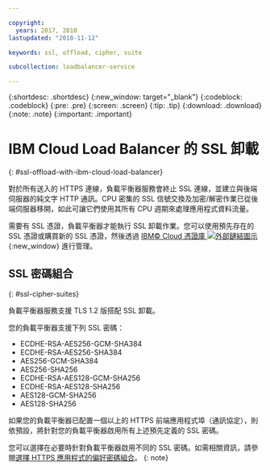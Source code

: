 ```yaml
---

copyright:
  years: 2017, 2018
lastupdated: "2018-11-12"

keywords: ssl, offload, cipher, suite

subcollection: loadbalancer-service

---
```


{:shortdesc: .shortdesc}
{:new_window: target="_blank"}
{:codeblock: .codeblock}
{:pre: .pre}
{:screen: .screen}
{:tip: .tip}
{:download: .download}
{:note: .note}
{:important: .important}

# IBM Cloud Load Balancer 的 SSL 卸載
{: #ssl-offload-with-ibm-cloud-load-balancer}

對於所有送入的 HTTPS 連線，負載平衡器服務會終止 SSL 連線，並建立與後端伺服器的純文字 HTTP 通訊。CPU 密集的 SSL 信號交換及加密/解密作業已從後端伺服器移開，如此可讓它們使用其所有 CPU 週期來處理應用程式資料流量。

需要有 SSL 憑證，負載平衡器才能執行 SSL 卸載作業。您可以使用預先存在的 SSL 憑證或購買新的 SSL 憑證，然後透過 [IBM© Cloud 憑證庫 ![外部鏈結圖示](../../icons/launch-glyph.svg "外部鏈結圖示")](https://cloud.ibm.com/classic/security/sslcerts){:new_window} 進行管理。

## SSL 密碼組合
{: #ssl-cipher-suites}

負載平衡器服務支援 TLS 1.2 版搭配 SSL 卸載。

您的負載平衡器支援下列 SSL 密碼：

* ECDHE-RSA-AES256-GCM-SHA384
* ECDHE-RSA-AES256-SHA384
* AES256-GCM-SHA384
* AES256-SHA256
* ECDHE-RSA-AES128-GCM-SHA256
* ECDHE-RSA-AES128-SHA256
* AES128-GCM-SHA256
* AES128-SHA256

如果您的負載平衡器已配置一個以上的 HTTPS 前端應用程式埠（通訊協定），則依預設，將針對您的負載平衡器啟用所有上述預先定義的 SSL 密碼。

您可以選擇在必要時針對負載平衡器啟用不同的 SSL 密碼。如需相關資訊，請參閱[選擇 HTTPS 應用程式的偏好密碼組合](/docs/infrastructure/loadbalancer-service?topic=loadbalancer-service-choosing-a-preferred-cipher-suite-for-your-https-application)。
{: note}
